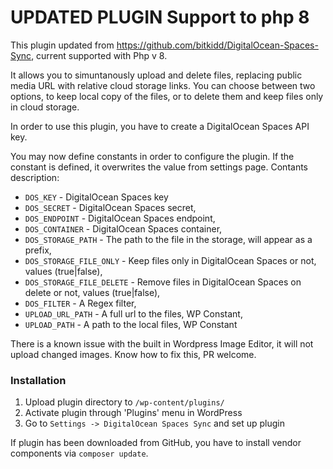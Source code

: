 # UPDATED PLUGIN Support to php 8
This plugin updated from https://github.com/bitkidd/DigitalOcean-Spaces-Sync, current supported with Php v 8.

 It allows you to simuntanously upload and delete files, replacing public media URL with relative cloud storage links. You can choose between two options, to keep local copy of the files, or to delete them and keep files only in cloud storage.

In order to use this plugin, you have to create a DigitalOcean Spaces API key.

You may now define constants in order to configure the plugin. If the constant is defined, it overwrites the value from settings page.
Contants description:
- `DOS_KEY` - DigitalOcean Spaces key
- `DOS_SECRET` - DigitalOcean Spaces secret,
- `DOS_ENDPOINT` - DigitalOcean Spaces endpoint,
- `DOS_CONTAINER` - DigitalOcean Spaces container,
- `DOS_STORAGE_PATH` - The path to the file in the storage, will appear as a prefix,
- `DOS_STORAGE_FILE_ONLY` - Keep files only in DigitalOcean Spaces or not, values (true|false),
- `DOS_STORAGE_FILE_DELETE` - Remove files in DigitalOcean Spaces on delete or not, values (true|false),
- `DOS_FILTER` - A Regex filter,
- `UPLOAD_URL_PATH` - A full url to the files, WP Constant,
- `UPLOAD_PATH` - A path to the local files, WP Constant

There is a known issue with the built in Wordpress Image Editor, it will not upload changed images. Know how to fix this, PR welcome.

### Installation

1. Upload plugin directory to `/wp-content/plugins/`
2. Activate plugin through 'Plugins' menu in WordPress
3. Go to `Settings -> DigitalOcean Spaces Sync` and set up plugin

If plugin has been downloaded from GitHub, you have to install vendor components via `composer update`.
